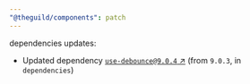 ```yaml
---
"@theguild/components": patch
---
```

dependencies updates:
  - Updated dependency [`use-debounce@9.0.4` ↗︎](https://www.npmjs.com/package/use-debounce/v/9.0.4) (from `9.0.3`, in `dependencies`)
